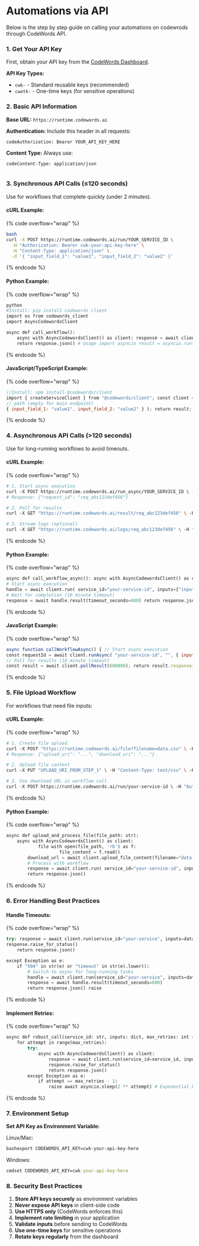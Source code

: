 # Automations via API

Below is the step by step guide on calling your automations on codewrods through CodeWords API.

### 1. Get Your API Key

First, obtain your API key from the [CodeWords Dashboard](https://codewords.agemo.ai/account/keys).

**API Key Types:**

* `cwk-` - Standard reusable keys (recommended)
* `cwotk-` - One-time keys (for sensitive operations)

### 2. Basic API Information

**Base URL:** `https://runtime.codewords.ai`

**Authentication:** Include this header in all requests:

```
codeAuthorization: Bearer YOUR_API_KEY_HERE
```

**Content Type:** Always use:

```
codeContent-Type: application/json
```

<figure><img src="../../.gitbook/assets/Area (1) (1).gif" alt=""><figcaption></figcaption></figure>

### 3. Synchronous API Calls (≤120 seconds)

Use for workflows that complete quickly (under 2 minutes).

#### cURL Example:

{% code overflow="wrap" %}
```bash
bash
curl -X POST https://runtime.codewords.ai/run/YOUR_SERVICE_ID \
  -H "Authorization: Bearer cwk-your-api-key-here" \
  -H "Content-Type: application/json" \
  -d '{ "input_field_1": "value1", "input_field_2": "value2" }'

```
{% endcode %}

#### Python Example:

{% code overflow="wrap" %}
```python
python
#Install: pip install codewords client 
import os from codewords_client 
import AsyncCodewordsClient 

async def call_workflow(): 
    async with AsyncCodewordsClient() as client: response = await client.run( service_id="your-service-id", inputs={ "input_field_1": "value1", "input_field_2": "value2" } ) response.raise_for_status() 
    return response.json() # Usage import asyncio result = asyncio.run(call_workflow()) print(result)
```
{% endcode %}

#### JavaScript/TypeScript Example:

{% code overflow="wrap" %}
```javascript
//Install: npm install @codewords/client 
import { createServiceClient } from "@codewords/client"; const client = createServiceClient(process.env.CODEWORDS_API_KEY); async function callWorkflow() { const result = await client.runService( "your-service-id", "", 
// path (empty for main endpoint) 
{ input_field_1: "value1", input_field_2: "value2" } ); return result; }
```
{% endcode %}

### 4. Asynchronous API Calls (>120 seconds)

Use for long-running workflows to avoid timeouts.

#### cURL Example:

{% code overflow="wrap" %}
```bash
# 1. Start async execution 
curl -X POST https://runtime.codewords.ai/run_async/YOUR_SERVICE_ID \ -H "Authorization: Bearer cwk-your-api-key-here" \ -H "Content-Type: application/json" \ -d '{"input_field": "value"}' 
# Response: {"request_id": "req_abc123def456"} 

# 2. Poll for results 
curl -X GET "https://runtime.codewords.ai/result/req_abc123def456" \ -H "Authorization: Bearer cwk-your-api-key-here" 

# 3. Stream logs (optional) 
curl -X GET "https://runtime.codewords.ai/logs/req_abc123def456" \ -H "Authorization: Bearer cwk-your-api-key-here" \ -H "Accept: text/event-stream"
```
{% endcode %}

#### Python Example:

{% code overflow="wrap" %}
```python
async def call_workflow_async(): async with AsyncCodewordsClient() as client: 
# Start async execution 
handle = await client.run( service_id="your-service-id", inputs={"input_field": "value"}, in_background=True ) print(f"Started: {handle.request_id}") 
# Wait for completion (10 minute timeout) 
response = await handle.result(timeout_seconds=600) return response.json()
```
{% endcode %}

#### JavaScript Example:

{% code overflow="wrap" %}
```javascript
async function callWorkflowAsync() { // Start async execution 
const requestId = await client.runAsync( "your-service-id", "", { input_field: "value" } ); console.log(`Started: ${requestId}`); 
// Poll for results (10 minute timeout) 
const result = await client.pollResult(600000); return result.responseJson; }
```
{% endcode %}

### 5. File Upload Workflow

For workflows that need file inputs:

#### cURL Example:

{% code overflow="wrap" %}
```bash
# 1. Create file upload 
curl -X POST "https://runtime.codewords.ai/file?filename=data.csv" \ -H "Authorization: Bearer cwk-your-api-key-here" 
# Response: {"upload_uri": "...", "download_uri": "..."} 

# 2. Upload file content 
curl -X PUT "UPLOAD_URI_FROM_STEP_1" \ -H "Content-Type: text/csv" \ -H "x-amz-acl: public-read" \ --data-binary @data.csv 

# 3. Use download URL in workflow call 
curl -X POST https://runtime.codewords.ai/run/your-service-id \ -H "Authorization: Bearer cwk-your-api-key-here" \ -H "Content-Type: application/json" \ -d '{"file_input": "DOWNLOAD_URI_FROM_STEP_1"}'
```
{% endcode %}

#### Python Example:

{% code overflow="wrap" %}
```python
async def upload_and_process_file(file_path: str): 
    async with AsyncCodewordsClient() as client: 
            file with open(file_path, 'rb') as f: 
                    file_content = f.read()
        download_url = await client.upload_file_content(filename="data.csv", file_content=file_content)    
        # Process with workflow 
        response = await client.run( service_id="your-service-id", inputs={"file_input": download_url} ) 
        return response.json()
```
{% endcode %}

### 6. Error Handling Best Practices

#### Handle Timeouts:

{% code overflow="wrap" %}
```python
try: response = await client.run(service_id="your-service", inputs=data) 
response.raise_for_status()
    return response.json()

except Exception as e: 
    if "504" in str(e) or "timeout" in str(e).lower(): 
        # Switch to async for long-running tasks 
        handle = await client.run(service_id="your-service", inputs=data, in_background=True)
        response = await handle.result(timeout_seconds=600) 
        return response.json() raise
```
{% endcode %}

#### Implement Retries:

{% code overflow="wrap" %}
```python
async def robust_call(service_id: str, inputs: dict, max_retries: int = 3): 
    for attempt in range(max_retries): 
        try: 
            async with AsyncCodewordsClient() as client: 
                response = await client.run(service_id=service_id, inputs=inputs) 
                response.raise_for_status() 
                return response.json() 
        except Exception as e: 
            if attempt == max_retries - 1: 
                raise await asyncio.sleep(2 ** attempt) # Exponential backoff
```
{% endcode %}

### 7. Environment Setup

**Set API Key as Environment Variable:**

Linux/Mac:

```bash
bashexport CODEWORDS_API_KEY=cwk-your-api-key-here
```

Windows:

```cmd
cmdset CODEWORDS_API_KEY=cwk-your-api-key-here
```

### 8. Security Best Practices

1. **Store API keys securely** as environment variables
2. **Never expose API keys** in client-side code
3. **Use HTTPS only** (CodeWords enforces this)
4. **Implement rate limiting** in your application
5. **Validate inputs** before sending to CodeWords
6. **Use one-time keys** for sensitive operations
7. **Rotate keys regularly** from the dashboard
